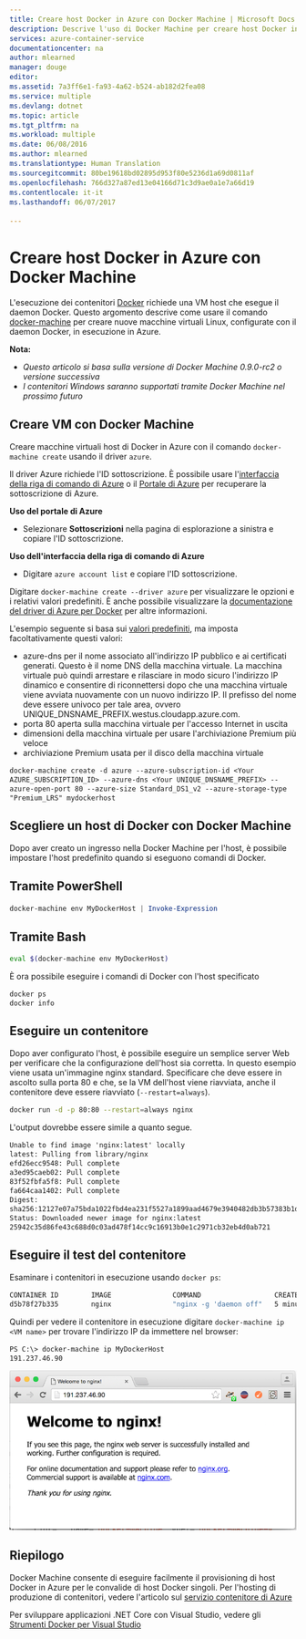 ```yaml
---
title: Creare host Docker in Azure con Docker Machine | Microsoft Docs
description: Descrive l'uso di Docker Machine per creare host Docker in Azure.
services: azure-container-service
documentationcenter: na
author: mlearned
manager: douge
editor: 
ms.assetid: 7a3ff6e1-fa93-4a62-b524-ab182d2fea08
ms.service: multiple
ms.devlang: dotnet
ms.topic: article
ms.tgt_pltfrm: na
ms.workload: multiple
ms.date: 06/08/2016
ms.author: mlearned
ms.translationtype: Human Translation
ms.sourcegitcommit: 80be19618bd02895d953f80e5236d1a69d0811af
ms.openlocfilehash: 766d327a87ed13e04166d71c3d9ae0a1e7a66d19
ms.contentlocale: it-it
ms.lasthandoff: 06/07/2017

---
```

# <a name="create-docker-hosts-in-azure-with-docker-machine"></a>Creare host Docker in Azure con Docker Machine
L'esecuzione dei contenitori [Docker](https://www.docker.com/) richiede una VM host che esegue il daemon Docker.
Questo argomento descrive come usare il comando [docker-machine](https://docs.docker.com/machine/) per creare nuove macchine virtuali Linux, configurate con il daemon Docker, in esecuzione in Azure. 

**Nota:** 

* *Questo articolo si basa sulla versione di Docker Machine 0.9.0-rc2 o versione successiva*
* *I contenitori Windows saranno supportati tramite Docker Machine nel prossimo futuro*

## <a name="create-vms-with-docker-machine"></a>Creare VM con Docker Machine
Creare macchine virtuali host di Docker in Azure con il comando `docker-machine create` usando il driver `azure`. 

Il driver Azure richiede l'ID sottoscrizione. È possibile usare l'[interfaccia della riga di comando di Azure](cli-install-nodejs.md) o il [Portale di Azure](https://portal.azure.com) per recuperare la sottoscrizione di Azure. 

**Uso del portale di Azure**

* Selezionare **Sottoscrizioni** nella pagina di esplorazione a sinistra e copiare l'ID sottoscrizione.

**Uso dell'interfaccia della riga di comando di Azure**

* Digitare ```azure account list``` e copiare l'ID sottoscrizione.

Digitare `docker-machine create --driver azure` per visualizzare le opzioni e i relativi valori predefiniti.
È anche possibile visualizzare la [documentazione del driver di Azure per Docker](https://docs.docker.com/machine/drivers/azure/) per altre informazioni. 

L'esempio seguente si basa sui [valori predefiniti](https://github.com/docker/machine/blob/master/drivers/azure/azure.go#L22), ma imposta facoltativamente questi valori: 

* azure-dns per il nome associato all'indirizzo IP pubblico e ai certificati generati. Questo è il nome DNS della macchina virtuale. La macchina virtuale può quindi arrestare e rilasciare in modo sicuro l'indirizzo IP dinamico e consentire di riconnettersi dopo che una macchina virtuale viene avviata nuovamente con un nuovo indirizzo IP. Il prefisso del nome deve essere univoco per tale area, ovvero UNIQUE_DNSNAME_PREFIX.westus.cloudapp.azure.com.
* porta 80 aperta sulla macchina virtuale per l'accesso Internet in uscita
* dimensioni della macchina virtuale per usare l'archiviazione Premium più veloce
* archiviazione Premium usata per il disco della macchina virtuale

```
docker-machine create -d azure --azure-subscription-id <Your AZURE_SUBSCRIPTION_ID> --azure-dns <Your UNIQUE_DNSNAME_PREFIX> --azure-open-port 80 --azure-size Standard_DS1_v2 --azure-storage-type "Premium_LRS" mydockerhost 
```

## <a name="choose-a-docker-host-with-docker-machine"></a>Scegliere un host di Docker con Docker Machine
Dopo aver creato un ingresso nella Docker Machine per l'host, è possibile impostare l'host predefinito quando si eseguono comandi di Docker.

## <a name="using-powershell"></a>Tramite PowerShell
```powershell
docker-machine env MyDockerHost | Invoke-Expression 
```

## <a name="using-bash"></a>Tramite Bash
```bash
eval $(docker-machine env MyDockerHost)
```

È ora possibile eseguire i comandi di Docker con l'host specificato

```
docker ps
docker info
```

## <a name="run-a-container"></a>Eseguire un contenitore
Dopo aver configurato l'host, è possibile eseguire un semplice server Web per verificare che la configurazione dell'host sia corretta.
In questo esempio viene usata un'immagine nginx standard. Specificare che deve essere in ascolto sulla porta 80 e che, se la VM dell'host viene riavviata, anche il contenitore deve essere riavviato (`--restart=always`). 

```bash
docker run -d -p 80:80 --restart=always nginx
```

L'output dovrebbe essere simile a quanto segue.

```
Unable to find image 'nginx:latest' locally
latest: Pulling from library/nginx
efd26ecc9548: Pull complete
a3ed95caeb02: Pull complete
83f52fbfa5f8: Pull complete
fa664caa1402: Pull complete
Digest: sha256:12127e07a75bda1022fbd4ea231f5527a1899aad4679e3940482db3b57383b1d
Status: Downloaded newer image for nginx:latest
25942c35d86fe43c688d0c03ad478f14cc9c16913b0e1c2971cb32eb4d0ab721
```

## <a name="test-the-container"></a>Eseguire il test del contenitore
Esaminare i contenitori in esecuzione usando `docker ps`:

```bash
CONTAINER ID        IMAGE               COMMAND                  CREATED             STATUS              PORTS                         NAMES
d5b78f27b335        nginx               "nginx -g 'daemon off"   5 minutes ago       Up 5 minutes        0.0.0.0:80->80/tcp, 443/tcp   goofy_mahavira
```

Quindi per vedere il contenitore in esecuzione digitare `docker-machine ip <VM name>` per trovare l'indirizzo IP da immettere nel browser:

```
PS C:\> docker-machine ip MyDockerHost
191.237.46.90
```

![Esecuzione di un contenitore ngnix](./media/vs-azure-tools-docker-machine-azure-config/nginxsuccess.png)

## <a name="summary"></a>Riepilogo
Docker Machine consente di eseguire facilmente il provisioning di host Docker in Azure per le convalide di host Docker singoli.
Per l'hosting di produzione di contenitori, vedere l'articolo sul [servizio contenitore di Azure](http://aka.ms/AzureContainerService)

Per sviluppare applicazioni .NET Core con Visual Studio, vedere gli [Strumenti Docker per Visual Studio](http://aka.ms/DockerToolsForVS)


